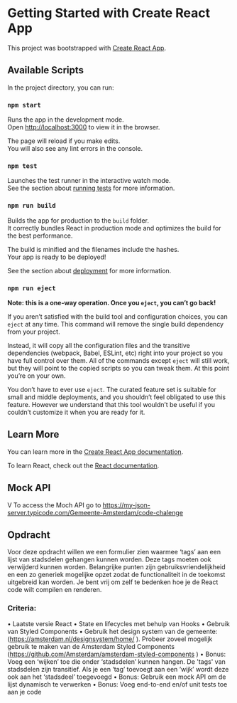 # Getting Started with Create React App

This project was bootstrapped with [Create React App](https://github.com/facebook/create-react-app).

## Available Scripts

In the project directory, you can run:

### `npm start`

Runs the app in the development mode.\
Open [http://localhost:3000](http://localhost:3000) to view it in the browser.

The page will reload if you make edits.\
You will also see any lint errors in the console.

### `npm test`

Launches the test runner in the interactive watch mode.\
See the section about [running tests](https://facebook.github.io/create-react-app/docs/running-tests) for more information.

### `npm run build`

Builds the app for production to the `build` folder.\
It correctly bundles React in production mode and optimizes the build for the best performance.

The build is minified and the filenames include the hashes.\
Your app is ready to be deployed!

See the section about [deployment](https://facebook.github.io/create-react-app/docs/deployment) for more information.

### `npm run eject`

**Note: this is a one-way operation. Once you `eject`, you can’t go back!**

If you aren’t satisfied with the build tool and configuration choices, you can `eject` at any time. This command will remove the single build dependency from your project.

Instead, it will copy all the configuration files and the transitive dependencies (webpack, Babel, ESLint, etc) right into your project so you have full control over them. All of the commands except `eject` will still work, but they will point to the copied scripts so you can tweak them. At this point you’re on your own.

You don’t have to ever use `eject`. The curated feature set is suitable for small and middle deployments, and you shouldn’t feel obligated to use this feature. However we understand that this tool wouldn’t be useful if you couldn’t customize it when you are ready for it.

## Learn More

You can learn more in the [Create React App documentation](https://facebook.github.io/create-react-app/docs/getting-started).

To learn React, check out the [React documentation](https://reactjs.org/).


## Mock API
V
To access the Moch API go to https://my-json-server.typicode.com/Gemeente-Amsterdam/code-chalenge


## Opdracht
Voor deze opdracht willen we een formulier zien waarmee ‘tags’ aan een lijst van stadsdelen gehangen kunnen worden. Deze tags moeten ook verwijderd kunnen worden. Belangrijke punten zijn gebruiksvriendelijkheid en een zo generiek mogelijke opzet zodat de functionaliteit in de toekomst uitgebreid kan worden. Je bent vrij om zelf te bedenken hoe je de React code wilt compilen en renderen.

### Criteria:
•	Laatste versie React
•	State en lifecycles met behulp van Hooks
•	Gebruik van Styled Components
•	Gebruik het design system van de gemeente: (https://amsterdam.nl/designsystem/home/ ). Probeer zoveel mogelijk gebruik te maken van de Amsterdam Styled Components (https://github.com/Amsterdam/amsterdam-styled-components )
•	Bonus: Voeg een ‘wijken’ toe die onder ‘stadsdelen’ kunnen hangen. De 'tags' van stadsdelen zijn transitief. Als je een ‘tag’ toevoegt aan een ‘wijk’ wordt deze ook aan het ‘stadsdeel’ toegevoegd
•	Bonus: Gebruik een mock API om de lijst dynamisch te verwerken
•	Bonus: Voeg end-to-end en/of unit tests toe aan je code
